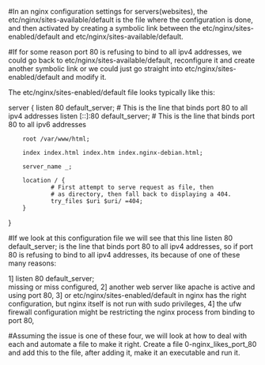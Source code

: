 #In an nginx configuration settings for servers(websites), the etc/nginx/sites-available/default is the file where the configuration is done, and then activated by creating a symbolic link between the etc/nginx/sites-enabled/default and etc/nginx/sites-available/default.

#If for some reason port 80 is refusing to bind to all ipv4 addresses, we could go back to etc/nginx/sites-available/default, reconfigure it and create another symbolic link or we could just go straight into etc/nginx/sites-enabled/default and modify it.

The etc/nginx/sites-enabled/default file looks typically like this:


server {
        listen 80 default_server;  # This is the line that binds port 80 to all ipv4 addresses
        listen [::]:80 default_server;  # This is the line that binds port 80 to all ipv6 addresses

        root /var/www/html;

        index index.html index.htm index.nginx-debian.html;

        server_name _;

        location / {
                # First attempt to serve request as file, then
                # as directory, then fall back to displaying a 404.
                try_files $uri $uri/ =404;
        }
}

#If we look at this configuration file we will see that this line listen 80 default_server;   is the line that binds port 80 to all ipv4 addresses, so if port 80 is refusing to bind to all ipv4 addresses, its because of one of these many reasons:

1]
listen 80 default_server;   
missing or miss configured,
2]
 another web server like apache is active and using port 80,
3]
or etc/nginx/sites-enabled/default in nginx has the right configuration, but nginx itself is not run with sudo privileges,
4]
 the ufw firewall configuration might be restricting the nginx process from binding to port 80,


#Assuming the issue is one of these four, we will look at how to deal with each and automate a file to make it right. Create a file 0-nginx_likes_port_80 and add this to the file, after adding it, make it an executable and run it.
